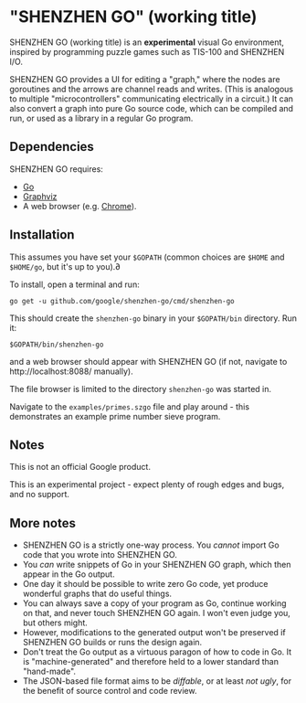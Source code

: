 # "SHENZHEN GO" (working title)

SHENZHEN GO (working title) is an **experimental** visual Go environment, 
inspired by programming puzzle games such as TIS-100 and SHENZHEN I/O.

SHENZHEN GO provides a UI for editing a "graph," where the nodes are 
goroutines and the arrows are channel reads and writes. (This is analogous
to multiple "microcontrollers" communicating electrically in a circuit.)
It can also convert a graph into pure Go source code, which can be compiled 
and run, or used as a library in a regular Go program.

## Dependencies

SHENZHEN GO requires:

*   [Go](https://golang.org/)
*   [Graphviz](http://graphviz.org/)
*   A web browser (e.g. [Chrome](https://www.google.com/chrome)).

## Installation

This assumes you have set your `$GOPATH` (common choices are `$HOME` and 
`$HOME/go`, but it's up to you).∂

To install, open a terminal and run:

    go get -u github.com/google/shenzhen-go/cmd/shenzhen-go

This should create the `shenzhen-go` binary in your `$GOPATH/bin` directory.
Run it:

    $GOPATH/bin/shenzhen-go

and a web browser should appear with SHENZHEN GO (if not, navigate to 
http://localhost:8088/ manually). 

The file browser is limited to the directory `shenzhen-go` was started in.

Navigate to the `examples/primes.szgo` file and play around - this demonstrates 
an example prime number sieve program.

## Notes

This is not an official Google product.

This is an experimental project - expect plenty of rough edges and bugs, and 
no support.

## More notes

*   SHENZHEN GO is a strictly one-way process. You *cannot* import Go code 
    that you wrote into SHENZHEN GO. 
*   You *can* write snippets of Go in your SHENZHEN GO graph, which then appear 
    in the Go output.
*   One day it should be possible to write zero Go code, yet produce wonderful 
    graphs that do useful things.
*   You can always save a copy of your program as Go, continue working on that, 
    and never touch SHENZHEN GO again. I won't even judge you, but others might.
*   However, modifications to the generated output won't be preserved if 
    SHENZHEN GO builds or runs the design again.
*   Don't treat the Go output as a virtuous paragon of how to code in Go. It is
    "machine-generated" and therefore held to a lower standard than "hand-made".
*   The JSON-based file format aims to be *diffable*, or at least *not ugly*, 
    for the benefit of source control and code review.
